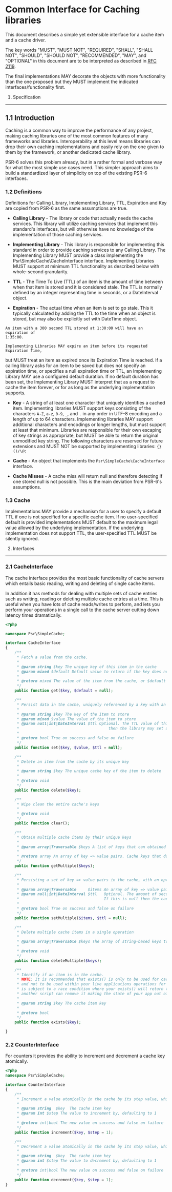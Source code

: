 Common Interface for Caching libraries
================

This document describes a simple yet extensible interface for a cache item and
a cache driver.

The key words "MUST", "MUST NOT", "REQUIRED", "SHALL", "SHALL NOT", "SHOULD",
"SHOULD NOT", "RECOMMENDED", "MAY", and "OPTIONAL" in this document are to be
interpreted as described in [RFC 2119][].

The final implementations MAY decorate the objects with more
functionality than the one proposed but they MUST implement the indicated
interfaces/functionality first.

[RFC 2119]: http://tools.ietf.org/html/rfc2119

1. Specification
-----------------

## 1.1 Introduction

Caching is a common way to improve the performance of any project, making
caching libraries one of the most common features of many frameworks and
libraries. Interoperability at this level means libraries can drop their
own caching implementations and easily rely on the one given to them by the
framework, or another dedicated cache library.

PSR-6 solves this problem already, but in a rather formal and verbose way for
what the most simple use cases need. This simpler approach aims to build a
standardized layer of simplicity on top of the existing PSR-6 interfaces.


### 1.2 Definitions

Definitions for Calling Library, Implementing Library, TTL, Expiration and Key
are copied from PSR-6 as the same assumptions are true.

*    **Calling Library** - The library or code that actually needs the cache
services. This library will utilize caching services that implement this
standard's interfaces, but will otherwise have no knowledge of the
implementation of those caching services.

*    **Implementing Library** - This library is responsible for implementing
this standard in order to provide caching services to any Calling Library. The
Implementing Library MUST provide a class implementing the Psr\SimpleCache\CacheInterface interface.
Implementing Libraries MUST support at minimum TTL functionality as described
below with whole-second granularity.

*    **TTL** - The Time To Live (TTL) of an item is the amount of time between
when that item is stored and it is considered stale. The TTL is normally defined
by an integer representing time in seconds, or a DateInterval object.

*    **Expiration** - The actual time when an item is set to go stale. This it
typically calculated by adding the TTL to the time when an object is stored, but
may also be explicitly set with DateTime object.

    An item with a 300 second TTL stored at 1:30:00 will have an expiration of
    1:35:00.

    Implementing Libraries MAY expire an item before its requested Expiration Time,
but MUST treat an item as expired once its Expiration Time is reached. If a calling
library asks for an item to be saved but does not specify an expiration time, or
specifies a null expiration time or TTL, an Implementing Library MAY use a configured
default duration. If no default duration has been set, the Implementing Library
MUST interpret that as a request to cache the item forever, or for as long as the
underlying implementation supports.

*    **Key** - A string of at least one character that uniquely identifies a
cached item. Implementing libraries MUST support keys consisting of the
characters `A-Z`, `a-z`, `0-9`, `_`, and `.` in any order in UTF-8 encoding and a
length of up to 64 characters. Implementing libraries MAY support additional
characters and encodings or longer lengths, but must support at least that
minimum.  Libraries are responsible for their own escaping of key strings
as appropriate, but MUST be able to return the original unmodified key string.
The following characters are reserved for future extensions and MUST NOT be
supported by implementing libraries: `{}()/\@:`

*    **Cache** - An object that implements the `Psr\SimpleCache\CacheInterface` interface.

*    **Cache Misses** - A cache miss will return null and therefore detecting
if one stored null is not possible. This is the main deviation from PSR-6's
assumptions.


### 1.3 Cache

Implementations MAY provide a mechanism for a user to specify a default TTL
if one is not specified for a specific cache item.  If no user-specified default
is provided implementations MUST default to the maximum legal value allowed by
the underlying implementation.  If the underlying implementation does not
support TTL, the user-specified TTL MUST be silently ignored.


2. Interfaces
-------------

### 2.1 CacheInterface

The cache interface provides the most basic functionality of cache servers which
entails basic reading, writing and deleting of single cache items.

In addition it has methods for dealing with multiple sets of cache entries such as writing, reading or
deleting multiple cache entries at a time. This is useful when you have lots of cache reads/writes
to perform, and lets you perform your operations in a single call to the cache server cutting down latency
times dramatically.

``` php
<?php

namespace Psr\SimpleCache;

interface CacheInterface
{
    /**
     * Fetch a value from the cache.
     *
     * @param string $key The unique key of this item in the cache
     * @param mixed $default Default value to return if the key does not exist
     *
     * @return mixed The value of the item from the cache, or $default in case of cache miss
     */
    public function get($key, $default = null);

    /**
     * Persist data in the cache, uniquely referenced by a key with an optional expiration TTL time.
     *
     * @param string $key The key of the item to store
     * @param mixed $value The value of the item to store
     * @param null|int|DateInterval $ttl Optional. The TTL value of this item. If no value is sent and the driver supports TTL
     *                                       then the library may set a default value for it or let the driver take care of that.
     *
     * @return bool True on success and false on failure
     */
    public function set($key, $value, $ttl = null);

    /**
     * Delete an item from the cache by its unique key
     *
     * @param string $key The unique cache key of the item to delete
     *
     * @return void
     */
    public function delete($key);

    /**
     * Wipe clean the entire cache's keys
     *
     * @return void
     */
    public function clear();

    /**
     * Obtain multiple cache items by their unique keys
     *
     * @param array|Traversable $keys A list of keys that can obtained in a single operation.
     *
     * @return array An array of key => value pairs. Cache keys that do not exist or are stale will have a value of null.
     */
    public function getMultiple($keys);

    /**
     * Persisting a set of key => value pairs in the cache, with an optional TTL.
     *
     * @param array|Traversable     $items An array of key => value pairs for a multiple-set operation.
     * @param null|int|DateInterval $ttl   Optional. The amount of seconds from the current time that the item will exist in the cache for.
     *                                     If this is null then the cache backend will fall back to its own default behaviour.
     *
     * @return bool True on success and false on failure
     */
    public function setMultiple($items, $ttl = null);

    /**
     * Delete multiple cache items in a single operation
     *
     * @param array|Traversable $keys The array of string-based keys to be deleted
     *
     * @return void
     */
    public function deleteMultiple($keys);

    /**
     * Identify if an item is in the cache.
     * NOTE: It is recommended that exists() is only to be used for cache warming type purposes
     * and not to be used within your live applications operations for get/set, as this method
     * is subject to a race condition where your exists() will return true and immediately after,
     * another script can remove it making the state of your app out of date.
     *
     * @param string $key The cache item key
     *
     * @return bool
     */
    public function exists($key);

}
```

### 2.2 CounterInterface

For counters it provides the ability to increment and decrement a cache key atomically.

``` php
<?php
namespace Psr\SimpleCache;

interface CounterInterface
{
    /**
     * Increment a value atomically in the cache by its step value, which defaults to 1
     *
     * @param string  $key  The cache item key
     * @param int $step The value to increment by, defaulting to 1
     *
     * @return int|bool The new value on success and false on failure
     */
    public function increment($key, $step = 1);

    /**
     * Decrement a value atomically in the cache by its step value, which defaults to 1
     *
     * @param string  $key  The cache item key
     * @param int $step The value to decrement by, defaulting to 1
     *
     * @return int|bool The new value on success and false on failure
     */
    public function decrement($key, $step = 1);
}
```
